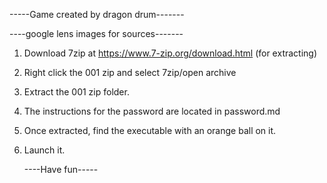 -----Game created by dragon drum-------

----google lens images for sources-------

1) Download 7zip at https://www.7-zip.org/download.html (for extracting)
2) Right click the 001 zip and select 7zip/open archive
3) Extract the 001 zip folder.
4) The instructions for the password are located in password.md
5) Once extracted, find the executable with an orange ball on it.
6) Launch it.

   ----Have fun-----
